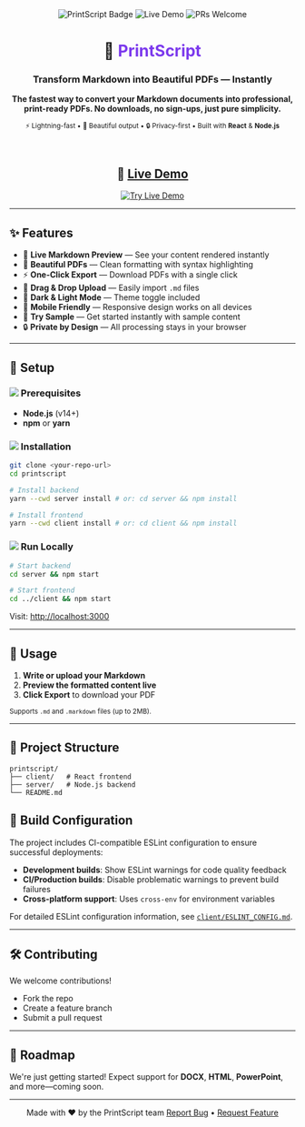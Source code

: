 <div align="center">

<img src="https://img.shields.io/badge/Text%20to%20PDF-PrintScript-blueviolet?style=for-the-badge&logo=markdown" alt="PrintScript Badge" />
<img src="https://img.shields.io/badge/Live%20Demo-Available-brightgreen?style=for-the-badge" alt="Live Demo" />
<img src="https://img.shields.io/badge/PRs-Welcome-brightgreen?style=for-the-badge" alt="PRs Welcome" />

<h1>📄 <span style="color:#7c3aed">PrintScript</span></h1>
<h3>Transform Markdown into Beautiful PDFs — Instantly</h3>

<p><b>The fastest way to convert your Markdown documents into professional, print-ready PDFs. No downloads, no sign-ups, just pure simplicity.</b></p>

<sub>⚡ Lightning-fast • 🎨 Beautiful output • 🔒 Privacy-first • Built with <b>React</b> & <b>Node.js</b></sub>

<br>

## 🚀 [Live Demo]([https://printscript-cilre1mko-masters-projects-0e320efc.vercel.app/](https://printscript-git-main-masters-projects-0e320efc.vercel.app))

<a href="https://printscript-cilre1mko-masters-projects-0e320efc.vercel.app/" target="_blank">
  <img src="https://img.shields.io/badge/🚀%20Try%20Live%20Demo-Click%20Here-blue?style=for-the-badge&color=6366f1" alt="Try Live Demo" />
</a>

---

</div>

## ✨ Features

- 📝 <b>Live Markdown Preview</b> — See your content rendered instantly
- 🎨 <b>Beautiful PDFs</b> — Clean formatting with syntax highlighting
- ⚡ <b>One-Click Export</b> — Download PDFs with a single click
- 📁 <b>Drag & Drop Upload</b> — Easily import <code>.md</code> files
- 🌙 <b>Dark & Light Mode</b> — Theme toggle included
- 📱 <b>Mobile Friendly</b> — Responsive design works on all devices
- 🚀 <b>Try Sample</b> — Get started instantly with sample content
- 🔒 <b>Private by Design</b> — All processing stays in your browser

---

## 🔧 Setup

### <img src="https://img.shields.io/badge/1-Prerequisites-blue?style=flat-square"/> Prerequisites

- <b>Node.js</b> (v14+)
- <b>npm</b> or <b>yarn</b>

### <img src="https://img.shields.io/badge/2-Installation-blue?style=flat-square"/> Installation

```bash
git clone <your-repo-url>
cd printscript

# Install backend
yarn --cwd server install # or: cd server && npm install

# Install frontend
yarn --cwd client install # or: cd client && npm install
```

### <img src="https://img.shields.io/badge/3-Run%20Locally-blue?style=flat-square"/> Run Locally

```bash
# Start backend
cd server && npm start

# Start frontend
cd ../client && npm start
```

Visit: [http://localhost:3000](http://localhost:3000)

---

## 📖 Usage

1. <b>Write or upload your Markdown</b>
2. <b>Preview the formatted content live</b>
3. <b>Click Export</b> to download your PDF

<sub>Supports <code>.md</code> and <code>.markdown</code> files (up to 2MB).</sub>

---

## 🧱 Project Structure

```
printscript/
├── client/   # React frontend
├── server/   # Node.js backend
└── README.md
```

## 🔧 Build Configuration

The project includes CI-compatible ESLint configuration to ensure successful deployments:

- **Development builds**: Show ESLint warnings for code quality feedback
- **CI/Production builds**: Disable problematic warnings to prevent build failures
- **Cross-platform support**: Uses `cross-env` for environment variables

For detailed ESLint configuration information, see [`client/ESLINT_CONFIG.md`](client/ESLINT_CONFIG.md).

---

## 🛠️ Contributing

We welcome contributions!

- Fork the repo
- Create a feature branch
- Submit a pull request

---

## 📌 Roadmap

We're just getting started!
Expect support for <b>DOCX</b>, <b>HTML</b>, <b>PowerPoint</b>, and more—coming soon.

---

<div align="center">
Made with ❤️ by the PrintScript team  
<a href="#">Report Bug</a> • <a href="#">Request Feature</a>
</div>
